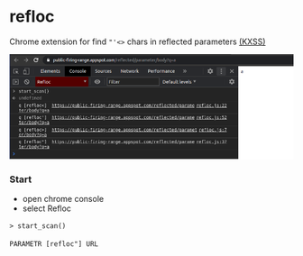 # refloc
Chrome extension for find `"'<>` chars in reflected parameters [(KXSS)](https://github.com/tomnomnom/hacks/tree/master/kxss)


<img src='screen.png'>


### Start
* open chrome console
* select Refloc

```
> start_scan()

PARAMETR [refloc"] URL
```
